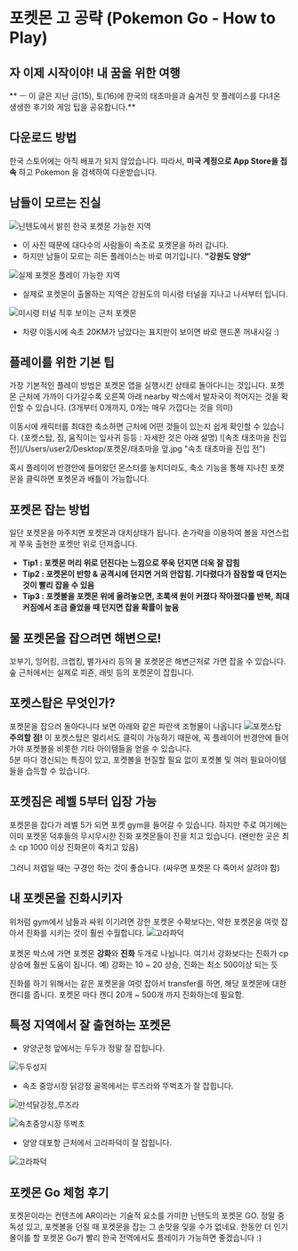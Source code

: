 # 포켓몬 고 공략 (Pokemon Go - How to Play)

## 자 이제 시작이야! 내 꿈을 위한 여행
** ㅡ 이 글은 지난 금(15), 토(16)에 한국의 태초마을과 숨겨진 핫 플레이스를 다녀온 생생한 후기와 게임 팁을 공유합니다.**

## 다운로드 방법
한국 스토어에는 아직 배포가 되지 않았습니다. 따라서, **미국 계정으로 App Store을 접속** 하고 Pokemon 을 검색하여 다운받습니다.

## 남들이 모르는 진실
![닌텐도에서 밝힌 한국 포켓몬 가능한 지역](/Users/user2/Desktop/1.jpg "닌텐도에서 밝힌 한국 포켓몬 가능한 지역")
- 이 사진 때문에 대다수의 사람들이 속초로 포켓몬을 하러 갑니다.
- 하지만 남들이 모르는 히든 플레이스는 바로 여기입니다. **"강원도 양양"**

![실제 포켓몬 플레이 가능한 지역](/Users/user2/Desktop/2.png "한국 실제 포켓몬 플레이 가능한 지역")
- 실제로 포켓몬이 출몰하는 지역은 강원도의 미시령 터널을 지나고 나서부터 입니다.

![미시령 터널 직후 보이는 근처 포켓몬](/Users/user2/Desktop/포켓몬/미시령터널후.jpg "미시령 터널 직후 보이는 근처 포켓몬")
- 차량 이동시에 속초 20KM가 남았다는 표지판이 보이면 바로 핸드폰 꺼내시길 :)

## 플레이를 위한 기본 팁
가장 기본적인 플레이 방법은 포켓몬 앱을 실행시킨 상태로 돌아다니는 것입니다. 포켓몬 근처에 가까이 다가갈수록 오른쪽 아래 nearby 박스에서 발자국이 적어지는 것을 확인할 수 있습니다. (3개부터 0개까지, 0개는 매우 가깝다는 것을 의미)

이동시에 캐릭터를 최대한 축소하면 근처에 어떤 것들이 있는지 쉽게 확인할 수 있습니다. (포켓스탑, 짐, 움직이는 잎사귀 등등 : 자세한 것은 아래 설명)
![속초 태초마을 진입 전](/Users/user2/Desktop/포켓몬/태초마을 앞.jpg "속초 태초마을 진입 전")

혹시 플레이어 반경안에 들어왔던 몬스터를 놓치더라도, 축소 기능을 통해 지나친 포켓몬을 클릭하면 포켓몬과 배틀이 가능합니다.

## 포켓몬 잡는 방법
일단 포켓몬을 마주치면 포켓몬과 대치상태가 됩니다.
손가락을 이용하여 볼을 자연스럽게 쭈욱 출현한 포켓만 위로 던져줍니다.
- **Tip1 : 포켓몬 머리 위로 던진다는 느낌으로 쭈욱 던지면 더욱 잘 잡힘**
- **Tip2 : 포켓몬이 반항 & 공격시에 던지면 거의 안잡힘. 기다렸다가 잠잠할 때 던지는 것이 빨리 잡을 수 있음**
- **Tip3 : 포켓볼을 포켓몬 위에 올려놓으면, 초록색 원이 커졌다 작아졌다를 반복, 최대 커짐에서 조금 줄었을 때 던지면 잡을 확률이 높음**

## 물 포켓몬을 잡으려면 해변으로!
꼬부기, 잉어킹, 크랩킹, 별가사리 등의 물 포켓몬은 해변근처로 가면 잡을 수 있습니다. 숲 근처에서는 실제로 피죤, 래빗 등의 포켓몬이 잡힙니다.

## 포켓스탑은 무엇인가?
포켓몬을 잡으러 돌아다니다 보면 아래와 같은 파란색 조형물이 나옵니다
![포켓스탑](/Users/user2/Desktop/포켓몬/포켓스탑.jpg "포켓스탑")
**주의할 점!** 이 포켓스탑은 멀리서도 클릭이 가능하기 때문에, 꼭 플레이어 반경안에 들어가야 포켓볼을 비롯한 기타 아이템들을 얻을 수 있습니다.
<br>
5분 마다 갱신되는 특징이 있고, 포켓볼을 현질할 필요 없이 포켓볼 및 여러 필요아이템들을 습득할 수 있습니다.

## 포켓짐은 레벨 5부터 입장 가능
포켓몬을 잡다가 레벨 5가 되면 포켓 gym을 들어갈 수 있습니다. 하지만 주로 여기에는 이미 포켓몬 덕후들의 무시무시한 진화 포켓몬들이 진을 치고 있습니다. (왠만한 곳은 최소 cp 1000 이상 진화몬이 죽치고 있음)
<br>
<br>
그러니 저렙일 때는 구경만 하는 것이 좋습니다. (싸우면 포켓몬 다 죽어서 살려야 함)

## 내 포켓몬을 진화시키자
위처럼 gym에서 남들과 싸워 이기려면 강한 포켓몬 수확보다는, 약한 포켓몬을 여럿 잡아서 진화를 시키는 것이 훨씬 수월합니다.
![고라파덕](/Users/user2/Desktop/포켓몬/고라파덕.jpg "고라파덕")
<br><br>
포켓몬 박스에 가면 포켓몬 **강화**와 **진화** 두개로 나뉩니다. 여기서 강화보다는 진화가 cp 상승에 훨씬 도움이 됩니다.
예) 강화는 10 ~ 20 상승, 진화는 최소 500이상 되는 듯

진화를 하기 위해서는 같은 포켓몬을 여럿 잡아서 transfer를 하면, 해당 포켓몬에 대한 캔디를 줍니다. 포켓몬 마다 캔디 20개 ~ 500개 까지 진화하는데 필요함.

## 특정 지역에서 잘 출현하는 포켓몬
- 양양군청 앞에서는 두두가 정말 잘 잡힙니다.

![두두성지](/Users/user2/Desktop/포켓몬/두두성지.jpg "두두성지")

- 속초 중앙시장 닭강정 골목에서는 루즈라와 뚜벅초가 잘 잡힙니다.

![만석닭강정_루즈라](/Users/user2/Desktop/포켓몬/만석닭강정_루즈라.jpg "만석닭강정_루즈라")

![속초중앙시장 뚜벅초](/Users/user2/Desktop/포켓몬/중앙시장.jpg "속초중앙시장 뚜벅초")

- 양양 대포항 근처에서 고라파덕이 잘 잡힙니다.

![고라파덕](/Users/user2/Desktop/포켓몬/고라파덕.jpg "고라파덕")

## 포켓몬 Go 체험 후기
포켓몬이라는 컨텐츠에 AR이라는 기술적 요소를 가미한 닌텐도의 포켓몬 GO. 정말 중독성 있고, 포켓볼을 던질 때 포켓몬을 잡는 그 손맛을 잊을 수가 없네요. 한동안 더 인기몰이를 할 포켓몬 Go가 빨리 한국 전역에서도 플레이가 가능하면 좋겠습니다 :)
